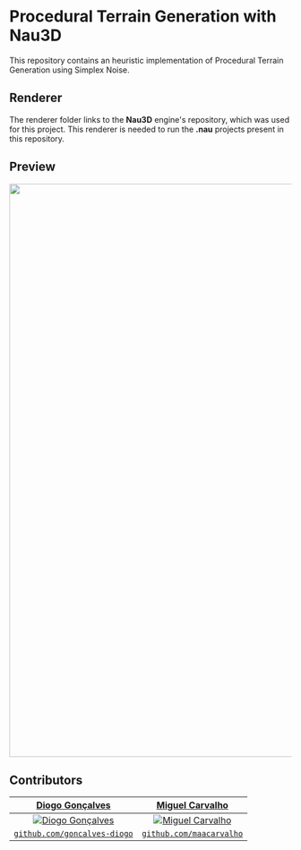 # Procedural Terrain Generation with Nau3D

This repository contains an heuristic implementation of Procedural Terrain Generation using Simplex Noise.

## Renderer

The renderer folder links to the **Nau3D** engine's repository, which was used for this project. This renderer is needed to run the **.nau** projects present in this repository. 

## Preview
<img src="docs/demo.gif" width="1024"/>

## Contributors
| <a href="https://github.com/goncalves-diogo" target="_blank">**Diogo Gonçalves**</a> | <a href="https://github.com/maacarvalho" target="_blank">**Miguel Carvalho**</a> |
| :---: |:---:|
| [![Diogo Gonçalves](https://avatars2.githubusercontent.com/u/33640150?s=200)](https://github.com/goncalves-diogo)    | [![Miguel Carvalho](https://avatars0.githubusercontent.com/u/25797331?s=200)](https://github.com/maacarvalho) |
| <a href="https://github.com/goncalves-diogo" target="_blank">`github.com/goncalves-diogo`</a> | <a href="https://github.com/maacarvalho" target="_blank">`github.com/maacarvalho`</a> |

